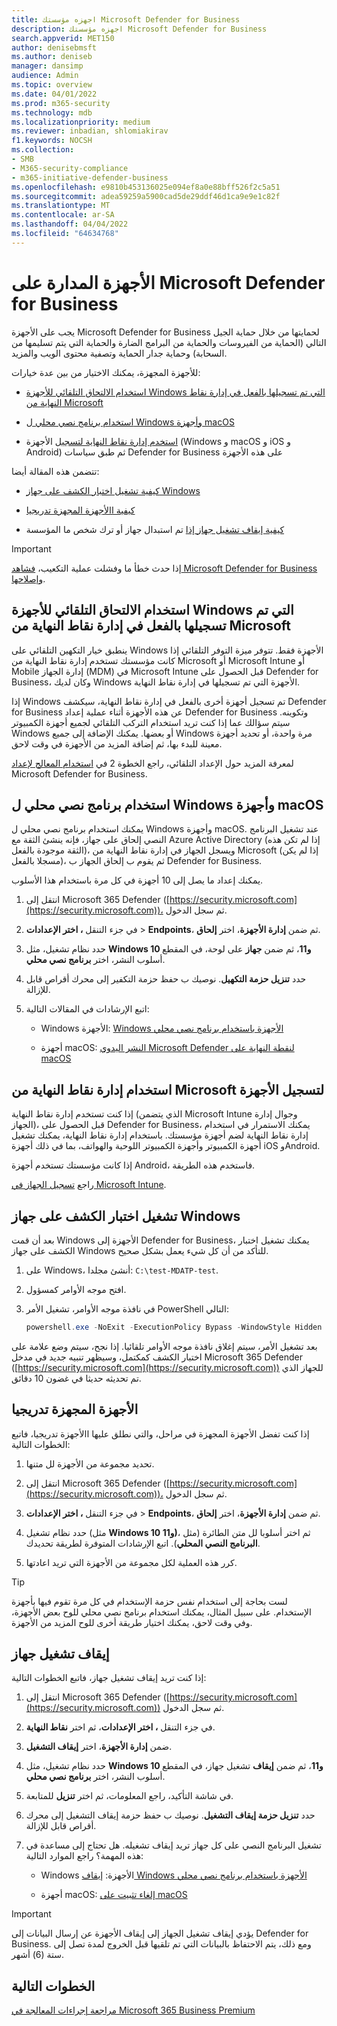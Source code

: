 ```yaml
---
title: اجهزه مؤسستك Microsoft Defender for Business
description: اجهزه مؤسستك Microsoft Defender for Business
search.appverid: MET150
author: denisebmsft
ms.author: deniseb
manager: dansimp
audience: Admin
ms.topic: overview
ms.date: 04/01/2022
ms.prod: m365-security
ms.technology: mdb
ms.localizationpriority: medium
ms.reviewer: inbadian, shlomiakirav
f1.keywords: NOCSH
ms.collection:
- SMB
- M365-security-compliance
- m365-initiative-defender-business
ms.openlocfilehash: e9810b453136025e094ef8a0e88bff526f2c5a51
ms.sourcegitcommit: adea59259a5900cad5de29ddf46d1ca9e9e1c82f
ms.translationtype: MT
ms.contentlocale: ar-SA
ms.lasthandoff: 04/04/2022
ms.locfileid: "64634768"
---
```

# <a name="onboard-managed-devices-to-microsoft-defender-for-business"></a>الأجهزة المدارة على Microsoft Defender for Business

يجب على الأجهزة Microsoft Defender for Business لحمايتها من خلال حماية الجيل التالي (الحماية من الفيروسات والحماية من البرامج الضارة والحماية التي يتم تسليمها من السحابة) وحماية جدار الحماية وتصفية محتوى الويب والمزيد. 

للأجهزة المجهزة، يمكنك الاختيار من بين عدة خيارات:

- [استخدام الالتحاق التلقائي للأجهزة Windows التي تم تسجيلها بالفعل في إدارة نقاط النهاية من Microsoft](#use-automatic-onboarding-for-windows-devices-that-are-already-enrolled-in-microsoft-endpoint-manager)

- [استخدام برنامج نصي محلي ل Windows وأجهزة macOS](#use-a-local-script-to-onboard-windows-and-macos-devices)

- [استخدم إدارة نقاط النهاية لتسجيل](#use-microsoft-endpoint-manager-to-enroll-devices) الأجهزة (Windows و macOS و iOS و Android) ثم طبق سياسات Defender for Business على هذه الأجهزة

تتضمن هذه المقالة أيضا:

- [كيفية تشغيل اختبار الكشف على جهاز Windows](#run-a-detection-test-on-a-windows-device)

- [كيفية االأجهزة المجهزة تدريجيا](#onboard-devices-gradually)

- [كيفية إيقاف تشغيل جهاز إذا](#offboard-a-device) تم استبدال جهاز أو ترك شخص ما المؤسسة

> [!IMPORTANT]
> إذا حدث خطأ ما وفشلت عملية التكعيب، [فشاهد Microsoft Defender for Business وإصلاحها](../security/defender-business/mdb-troubleshooting.yml).

## <a name="use-automatic-onboarding-for-windows-devices-that-are-already-enrolled-in-microsoft-endpoint-manager"></a>استخدام الالتحاق التلقائي للأجهزة Windows التي تم تسجيلها بالفعل في إدارة نقاط النهاية من Microsoft

ينطبق خيار التكهين التلقائي على Windows الأجهزة فقط. تتوفر ميزة التوفر التلقائي إذا كانت مؤسستك تستخدم إدارة نقاط النهاية من Microsoft أو Microsoft Intune أو Mobile إدارة الجهاز (MDM) في Microsoft Intune قبل الحصول على Defender for Business، وكان لديك Windows  الأجهزة التي تم تسجيلها في إدارة نقاط النهاية. 

إذا Windows تم تسجيل أجهزة أخرى بالفعل في إدارة نقاط النهاية، سيكشف Defender for Business عن هذه الأجهزة أثناء عملية إعداد Defender for Business وتكوينه. سيتم سؤالك عما إذا كنت تريد استخدام التركب التلقائي لجميع أجهزة الكمبيوتر Windows أو بعضها. يمكنك الإضافة إلى جميع Windows مرة واحدة، أو تحديد أجهزة معينة للبدء بها، ثم إضافة المزيد من الأجهزة في وقت لاحق.

لمعرفة المزيد حول الإعداد التلقائي، راجع الخطوة 2 في [استخدام المعالج لإعداد](../security/defender-business/mdb-use-wizard.md) Microsoft Defender for Business.

## <a name="use-a-local-script-to-onboard-windows-and-macos-devices"></a>استخدام برنامج نصي محلي ل Windows وأجهزة macOS

يمكنك استخدام برنامج نصي محلي ل Windows وأجهزة macOS. عند تشغيل البرنامج النصي إلحاق على جهاز، فإنه ينشئ الثقة مع Azure Active Directory (إذا لم تكن هذه الثقة موجودة بالفعل)، ويسجل الجهاز في إدارة نقاط النهاية من Microsoft (إذا لم يكن مسجلا بالفعل)، ثم يقوم ب إلحاق الجهاز ب Defender for Business. 

يمكنك إعداد ما يصل إلى 10 أجهزة في كل مرة باستخدام هذا الأسلوب.

1. انتقل إلى Microsoft 365 Defender ([https://security.microsoft.com](https://security.microsoft.com))، ثم سجل الدخول.

2. في جزء التنقل **، اختر الإعدادات** >  **Endpoints**، ثم ضمن **إدارة الأجهزة**، اختر **إلحاق**.

3. حدد نظام تشغيل، مثل **Windows 10 و11**، ثم ضمن **جهاز** على لوحة، في المقطع أسلوب النشر، اختر **برنامج نصي محلي**. 

4. حدد **تنزيل حزمة التكهيل**. نوصيك ب حفظ حزمة التكفير إلى محرك أقراص قابل للإزالة.

5. اتبع الإرشادات في المقالات التالية:

   - Windows الأجهزة: [Windows الأجهزة باستخدام برنامج نصي محلي](../security/defender-endpoint/configure-endpoints-script.md#onboard-windows-devices-using-a-local-script)

   - أجهزة macOS: [النشر اليدوي Microsoft Defender لنقطة النهاية على macOS](../security/defender-endpoint/mac-install-manually.md#download-installation-and-onboarding-packages)

## <a name="use-microsoft-endpoint-manager-to-enroll-devices"></a>استخدام إدارة نقاط النهاية من Microsoft لتسجيل الأجهزة

إذا كنت تستخدم إدارة نقاط النهاية (الذي يتضمن Microsoft Intune وجوال إدارة الجهاز)، قبل الحصول على Defender for Business، يمكنك الاستمرار في استخدام إدارة نقاط النهاية لضم أجهزة مؤسستك. باستخدام إدارة نقاط النهاية، يمكنك تشغيل أجهزة الكمبيوتر وأجهزة الكمبيوتر اللوحية والهواتف، بما في ذلك أجهزة iOS وAndroid.

إذا كانت مؤسستك تستخدم أجهزة Android، فاستخدم هذه الطريقة.

راجع [تسجيل الجهاز في Microsoft Intune](/mem/intune/enrollment/device-enrollment).


## <a name="run-a-detection-test-on-a-windows-device"></a>تشغيل اختبار الكشف على جهاز Windows

بعد أن قمت Windows الأجهزة إلى Defender for Business، يمكنك تشغيل اختبار الكشف على جهاز Windows للتأكد من أن كل شيء يعمل بشكل صحيح.

1. على Windows، أنشئ مجلدا: `C:\test-MDATP-test`.

2. افتح موجه الأوامر كمسؤول.

3. في نافذة موجه الأوامر، تشغيل الأمر PowerShell التالي:

   ```powershell
   powershell.exe -NoExit -ExecutionPolicy Bypass -WindowStyle Hidden $ErrorActionPreference = 'silentlycontinue';(New-Object System.Net.WebClient).DownloadFile('http://127.0.0.1/1.exe', 'C:\\test-MDATP-test\\invoice.exe');Start-Process 'C:\\test-MDATP-test\\invoice.exe'
   ```

بعد تشغيل الأمر، سيتم إغلاق نافذة موجه الأوامر تلقائيا. إذا نجح، سيتم وضع علامة على اختبار الكشف كمكتمل، وسيظهر تنبيه جديد في مدخل Microsoft 365 Defender ([https://security.microsoft.com](https://security.microsoft.com)) للجهاز الذي تم تحديثه حديثا في غضون 10 دقائق.

## <a name="onboard-devices-gradually"></a>الأجهزة المجهزة تدريجيا

إذا كنت تفضل الأجهزة المجهزة في مراحل، والتي نطلق عليها االأجهزة تدريجيا، فاتبع الخطوات التالية: 

1. تحديد مجموعة من الأجهزة لل متنها.

2. انتقل إلى Microsoft 365 Defender ([https://security.microsoft.com](https://security.microsoft.com))، ثم سجل الدخول.

3. في جزء التنقل **، اختر الإعدادات** >  **Endpoints**، ثم ضمن **إدارة الأجهزة**، اختر **إلحاق**.

4. حدد نظام تشغيل (مثل **Windows 10 و11)**، ثم اختر أسلوبا لل متن الطائرة (مثل **البرنامج النصي المحلي**). اتبع الإرشادات المتوفرة لطريقة تحديدك.

5. كرر هذه العملية لكل مجموعة من الأجهزة التي تريد اعادتها. 

> [!TIP]
> لست بحاجة إلى استخدام نفس حزمة الإستخدام في كل مرة تقوم فيها بأجهزة الإستخدام. على سبيل المثال، يمكنك استخدام برنامج نصي محلي للوح بعض الأجهزة، وفي وقت لاحق، يمكنك اختيار طريقة أخرى للوح المزيد من الأجهزة.

## <a name="offboard-a-device"></a>إيقاف تشغيل جهاز

إذا كنت تريد إيقاف تشغيل جهاز، فاتبع الخطوات التالية:

1. انتقل إلى Microsoft 365 Defender ([https://security.microsoft.com](https://security.microsoft.com)) ثم سجل الدخول.

2. في جزء التنقل **، اختر الإعدادات**، ثم اختر **نقاط النهاية**.

3. ضمن **إدارة الأجهزة**، اختر **إيقاف التشغيل**.

4. حدد نظام تشغيل، مثل **Windows 10 و11**، ثم ضمن **إيقاف** تشغيل جهاز، في المقطع أسلوب النشر، اختر **برنامج نصي محلي**. 

5. في شاشة التأكيد، راجع المعلومات، ثم اختر **تنزيل** للمتابعة.

6. حدد **تنزيل حزمة إيقاف التشغيل**. نوصيك ب حفظ حزمة إيقاف التشغيل إلى محرك أقراص قابل للإزالة.

7. تشغيل البرنامج النصي على كل جهاز تريد إيقاف تشغيله. هل تحتاج إلى مساعدة في هذه المهمة؟ راجع الموارد التالية:   

   - Windows الأجهزة: [إيقاف Windows الأجهزة باستخدام برنامج نصي محلي](../security/defender-endpoint/configure-endpoints-script.md#offboard-devices-using-a-local-script)
   
   - أجهزة macOS: [إلغاء تثبيت على macOS](../security/defender-endpoint/mac-resources.md#uninstalling)

> [!IMPORTANT]
> يؤدي إيقاف تشغيل الجهاز إلى إيقاف الأجهزة عن إرسال البيانات إلى Defender for Business. ومع ذلك، يتم الاحتفاظ بالبيانات التي تم تلقيها قبل الخروج لمدة تصل إلى ستة (6) أشهر.

## <a name="next-steps"></a>الخطوات التالية

[مراجعة إجراءات المعالجة في Microsoft 365 Business Premium](m365bp-review-remediation-actions-devices.md)